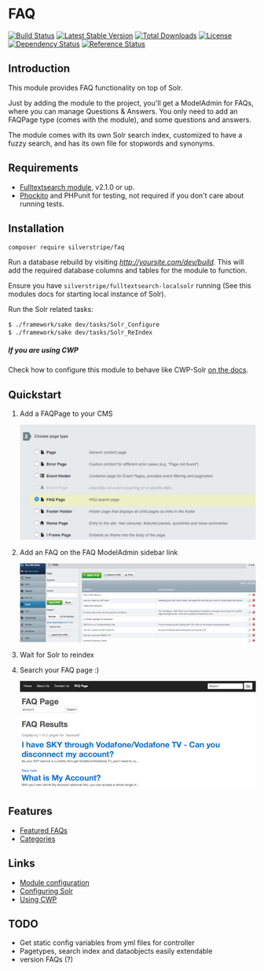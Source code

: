 # FAQ
[![Build Status](https://api.travis-ci.org/silverstripe/silverstripe-faq.svg?branch=master)](https://travis-ci.org/silverstripe/silverstripe-faq)
[![Latest Stable Version](https://poser.pugx.org/silverstripe/silverstripe-faq/version.svg)](https://github.com/silverstripe/silverstripe-faq/releases)
[![Total Downloads](https://poser.pugx.org/silverstripe/silverstripe-faq/downloads.svg)](https://packagist.org/packages/silverstripe/silverstripe-faq)
[![License](https://poser.pugx.org/silverstripe/silverstripe-faq/license.svg)](https://github.com/silverstripe/silverstripe-faq/blob/master/LICENSE.md)
[![Dependency Status](https://www.versioneye.com/php/silverstripe:silverstripe-faq/badge.svg)](https://www.versioneye.com/php/silverstripe:silverstripe-faq)
[![Reference Status](https://www.versioneye.com/php/silverstripe:silverstripe-faq/reference_badge.svg)](https://www.versioneye.com/php/silverstripe:silverstripe-faq/references)

## Introduction

This module provides FAQ functionality on top of Solr.

Just by adding the module to the project, you'll get a ModelAdmin for FAQs, where you can manage Questions & Answers.
You only need to add an FAQPage type (comes with the module), and some questions and answers.

The module comes with its own Solr search index, customized to have a fuzzy search,
and has its own file for stopwords and synonyms.

## Requirements

 * [Fulltextsearch module](https://github.com/silverstripe-labs/silverstripe-fulltextsearch), v2.1.0 or up.
 * [Phockito](https://github.com/hafriedlander/silverstripe-phockito) and
 PHPunit for testing, not required if you don't care about running tests.

## Installation

    composer require silverstripe/faq

Run a database rebuild by visiting *http://yoursite.com/dev/build*. This will add the required database
columns and tables for the module to function.

Ensure you have `silverstripe/fulltextsearch-localsolr` running (See this modules docs for starting local instance of Solr).

Run the Solr related tasks:

    $ ./framework/sake dev/tasks/Solr_Configure
    $ ./framework/sake dev/tasks/Solr_ReIndex
 

##### If you are using CWP

Check how to configure this module to behave like CWP-Solr [on the docs](docs/en/cwp.md).


## Quickstart

1. Add a FAQPage to your CMS

    ![](docs/images/faq-pagetype.png)

2. Add an FAQ on the FAQ ModelAdmin sidebar link

    ![](docs/images/faq-modeladmin.png)

3. Wait for Solr to reindex
4. Search your FAQ page :)

    ![](docs/images/faq-frontend.png)

## Features

- [Featured FAQs](docs/en/features.md)
- [Categories](docs/en/features.md)

## Links

- [Module configuration](docs/en/configuration.md)
- [Configuring Solr](docs/en/configure-solr.md)
- [Using CWP](docs/en/cwp.md)


## TODO

- Get static config variables from yml files for controller
- Pagetypes, search index and dataobjects easily extendable
- version FAQs (?)

